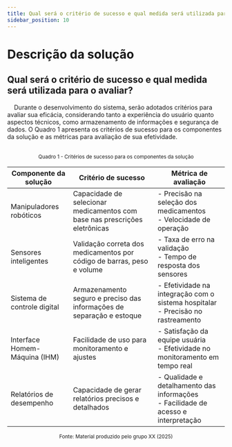 ```yaml
---
title: Qual será o critério de sucesso e qual medida será utilizada para o avaliar
sidebar_position: 10
---
```


# Descrição da solução

## Qual será o critério de sucesso e qual medida será utilizada para o avaliar?

&nbsp;&nbsp;&nbsp;&nbsp;Durante o desenvolvimento do sistema, serão adotados critérios para avaliar sua eficácia, considerando tanto a experiência do usuário quanto aspectos técnicos, como armazenamento de informações e segurança de dados. O Quadro 1 apresenta os critérios de sucesso para os componentes da solução e as métricas para avaliação de sua efetividade.

<br />
<div align="center">
<sup>Quadro 1 - Critérios de sucesso para os componentes da solução</sup>

| Componente da solução         | Critério de sucesso                                                              | Métrica de avaliação                                                                 |
|-------------------------------------|-------------------------------------------------------------------------------------|------------------------------------------------------------------------------------------------|
| Manipuladores robóticos             | Capacidade de selecionar medicamentos com base nas prescrições eletrônicas        | - Precisão na seleção dos medicamentos <br /> - Velocidade de operação                     |
| Sensores inteligentes               | Validação correta dos medicamentos por código de barras, peso e volume            | - Taxa de erro na validação <br />- Tempo de resposta dos sensores                          |
| Sistema de controle digital         | Armazenamento seguro e preciso das informações de separação e estoque             | - Efetividade na integração com o sistema hospitalar <br />- Precisão no rastreamento         |
| Interface Homem-Máquina (IHM)      | Facilidade de uso para monitoramento e ajustes                                      | - Satisfação da equipe usuária <br />- Efetividade no monitoramento em tempo real             |
| Relatórios de desempenho           | Capacidade de gerar relatórios precisos e detalhados                               | - Qualidade e detalhamento das informações <br />- Facilidade de acesso e interpretação       |

<sup>Fonte: Material produzido pelo grupo XX (2025)</sup>
</div>


